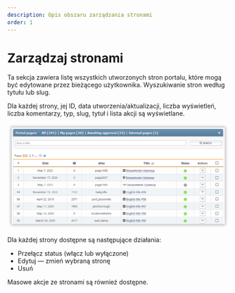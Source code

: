 ```yaml
---
description: Opis obszaru zarządzania stronami
order: 1
---
```


# Zarządzaj stronami

Ta sekcja zawiera listę wszystkich utworzonych stron portalu, które mogą być edytowane przez bieżącego użytkownika. Wyszukiwanie stron według tytułu lub slug.

Dla każdej strony, jej ID, data utworzenia/aktualizacji, liczba wyświetleń, liczba komentarzy, typ, slug, tytuł i lista akcji są wyświetlane.

![Manage pages](manage_pages.png)

Dla każdej strony dostępne są następujące działania:

- Przełącz status (włącz lub wyłączone)
- Edytuj — zmień wybraną stronę
- Usuń

Masowe akcje ze stronami są również dostępne.

